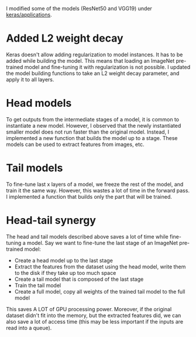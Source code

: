 I modified some of the models (ResNet50 and VGG19) under [keras/applications](https://github.com/fchollet/keras/tree/master/keras/applications).

# Added L2 weight decay
Keras doesn't allow adding regularization to model instances. It has to be added while building the model. This means that loading an ImageNet pre-trained model and fine-tuning it with regularization is not possible. I updated the model building functions to take an L2 weight decay parameter, and apply it to all layers.

# Head models
To get outputs from the intermediate stages of a model, it is common to instantiate a new model. However, I observed that the newly instantiated smaller model does not run faster than the original model. Instead, I implemented a new function that builds the model up to a stage. These models can be used to extract features from images, etc.

# Tail models
To fine-tune last x layers of a model, we freeze the rest of the model, and train it the same way. However, this wastes a lot of time in the forward pass. I implemented a function that builds only the part that will be trained.

# Head-tail synergy
The head and tail models described above saves a lot of time while fine-tuning a model. Say we want to fine-tune the last stage of an ImageNet pre-trained model:
* Create a head model up to the last stage
* Extract the features from the dataset using the head model, write them to the disk if they take up too much space
* Create a tail model that is composed of the last stage
* Train the tail model
* Create a full model, copy all weights of the trained tail model to the full model

This saves A LOT of GPU processing power. Moreover, if the original dataset didn't fit into the memory, but the extracted features did, we can also save a lot of access time (this may be less important if the inputs are read into a queue).
